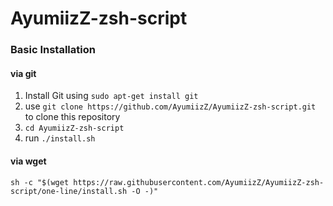 # AyumiizZ-zsh-script

### Basic Installation
#### via git
1. Install Git using `sudo apt-get install git`
2. use `git clone https://github.com/AyumiizZ/AyumiizZ-zsh-script.git` to clone this repository
3. `cd AyumiizZ-zsh-script`
4. run `./install.sh`
#### via wget
```shell
sh -c "$(wget https://raw.githubusercontent.com/AyumiizZ/AyumiizZ-zsh-script/one-line/install.sh -O -)"
```